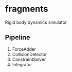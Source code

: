 fragments
=========
Rigid body dynamics simulator

## Pipeline
1. ForceAdder
2. CollisionDetector
3. ConstraintSolver
4. Integrator
